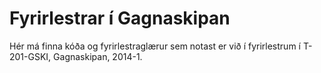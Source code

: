 Fyrirlestrar í Gagnaskipan
==========================

Hér má finna kóða og fyrirlestraglærur sem notast er við í fyrirlestrum í T-201-GSKI, Gagnaskipan, 2014-1.
